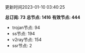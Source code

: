 更新时间2023-01-10 03:40:25

**总订阅: 73**
**总节点: 1416**
**有效节点: 444**
- trojan节点: 94
- ss节点: 194
- v2ray节点: 154
- ssr节点: 2
